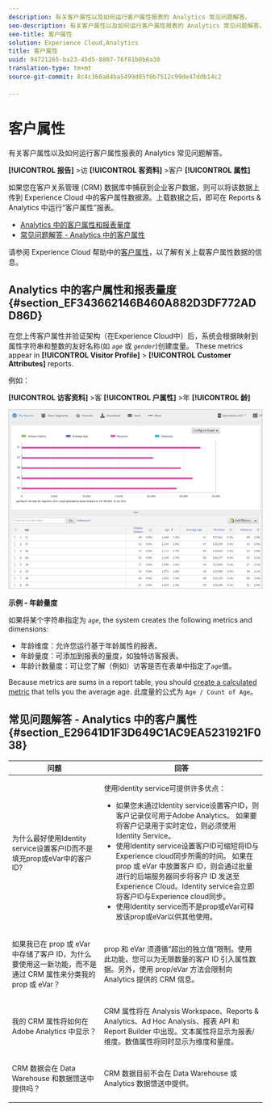```yaml
---
description: 有关客户属性以及如何运行客户属性报表的 Analytics 常见问题解答。
seo-description: 有关客户属性以及如何运行客户属性报表的 Analytics 常见问题解答。
seo-title: 客户属性
solution: Experience Cloud,Analytics
title: 客户属性
uuid: 94721265-ba23-45d5-8807-76f81b0b8a30
translation-type: tm+mt
source-git-commit: 8c4c368a84ba5499d85f0b7512c99de47ddb14c2

---
```



# 客户属性

有关客户属性以及如何运行客户属性报表的 Analytics 常见问题解答。

**[!UICONTROL 报告]** &gt;访 **[!UICONTROL 客资料]** &gt;客户 **[!UICONTROL 属性]**

如果您在客户关系管理 (CRM) 数据库中捕获到企业客户数据，则可以将该数据上传到 Experience Cloud 中的客户属性数据源。上载数据之后，即可在 Reports &amp; Analytics 中运行“客户属性”报表。

* [Analytics 中的客户属性和报表量度](/help/components/c-variables/dimensionslist/reports-customer-attributes.md#section_EF343662146B460A882D3DF772ADD86D)
* [常见问题解答 - Analytics 中的客户属性](/help/components/c-variables/dimensionslist/reports-customer-attributes.md#section_E29641D1F3D649C1AC9EA5231921F038)

请参阅 Experience Cloud 帮助中的[客户属性](https://marketing.adobe.com/resources/help/en_US/mcloud/attributes.html)，以了解有关上载客户属性数据的信息。

## Analytics 中的客户属性和报表量度 {#section_EF343662146B460A882D3DF772ADD86D}

在您上传客户属性并验证架构（在Experience Cloud中）后，系统会根据映射到属性字符串和整数的友好名称(如 *`age`* 或 *`gender`*)创建度量。 These metrics appear in **[!UICONTROL Visitor Profile]** &gt; **[!UICONTROL Customer Attributes]** reports.

例如：

**[!UICONTROL 访客资料]** &gt;客 **[!UICONTROL 户属性]** &gt;年 **[!UICONTROL 龄]**

![](assets/report_age.png)

**示例 - 年龄量度**

如果将某个字符串指定为 *`age`*, the system creates the following metrics and dimensions:

* 年龄维度：允许您运行基于年龄属性的报表。
* 年龄量度：可添加到报表的量度，如独特访客报表。
* 年龄计数量度：可让您了解（例如）访客是否在表单中指定了&#x200B;*`age`*&#x200B;值。

Because metrics are sums in a report table, you should [create a calculated metric](https://marketing.adobe.com/resources/help/en_US/analytics/calcmetrics/) that tells you the average age. 此度量的公式为 `Age / Count of Age`。

## 常见问题解答 - Analytics 中的客户属性 {#section_E29641D1F3D649C1AC9EA5231921F038}

<table id="table_88631069013B408EBB0A810657662B36"> 
 <thead> 
  <tr> 
   <th colname="col1" class="entry"> 问题 </th> 
   <th colname="col2" class="entry"> 回答 </th> 
  </tr> 
 </thead>
 <tbody> 
  <tr> 
   <td colname="col1"> <p>为什么最好使用Identity service设置客户ID而不是填充prop或eVar中的客户ID? </p> </td> 
   <td colname="col2"> <p>使用Identity service可提供许多优点： </p> 
    <ul id="ul_5D3659604D43419F9CA5920B4F93728E"> 
     <li id="li_BA2EF0715C5A47EFAFA7191CFAD088A4">如果您未通过Identity service设置客户ID，则客户记录仅可用于Adobe Analytics。 如果要将客户记录用于实时定位，则必须使用Identity Service。 </li> 
     <li id="li_228358684E474A298E39578D427BF932">使用Identity service设置客户ID可缩短将ID与Experience cloud同步所需的时间。 如果在 prop 或 eVar 中放置客户 ID，则会通过批量进行的后端服务器同步将客户 ID 发送至 Experience Cloud。Identity service会立即将客户ID与Experience cloud同步。 </li> 
     <li id="li_BCF28219E4014FCF9F747C3D8D270526"> 使用Identity service而不是prop或eVar可释放该prop或eVar以供其他使用。 </li> 
    </ul> </td> 
  </tr> 
  <tr> 
   <td colname="col1"> <p>如果我已在 prop 或 eVar 中存储了客户 ID，为什么要使用这一新功能，而不是通过 CRM 属性来分类我的 prop 或 eVar？ </p> </td> 
   <td colname="col2"> <p>prop 和 eVar 须遵循“超出的独立值”限制。使用此功能，您可以为无限数量的客户 ID 引入属性数据。另外，使用 prop/eVar 方法会限制向 Analytics 提供的 CRM 信息。 </p> </td> 
  </tr> 
  <tr> 
   <td colname="col1"> <p>我的 CRM 属性将如何在 Adobe Analytics 中显示？ </p> </td> 
   <td colname="col2"> <p>CRM 属性将在 Analysis Workspace、Reports &amp; Analytics、Ad Hoc Analysis、报表 API 和 Report Builder 中出现。文本属性将显示为报表/维度。数值属性将同时显示为维度和量度。 </p> </td> 
  </tr> 
  <tr> 
   <td colname="col1"> <p>CRM 数据会在 Data Warehouse 和数据馈送中提供吗？ </p> </td> 
   <td colname="col2"> <p>CRM 数据目前不会在 Data Warehouse 或 Analytics 数据馈送中提供。 </p> </td> 
  </tr> 
 </tbody> 
</table>

